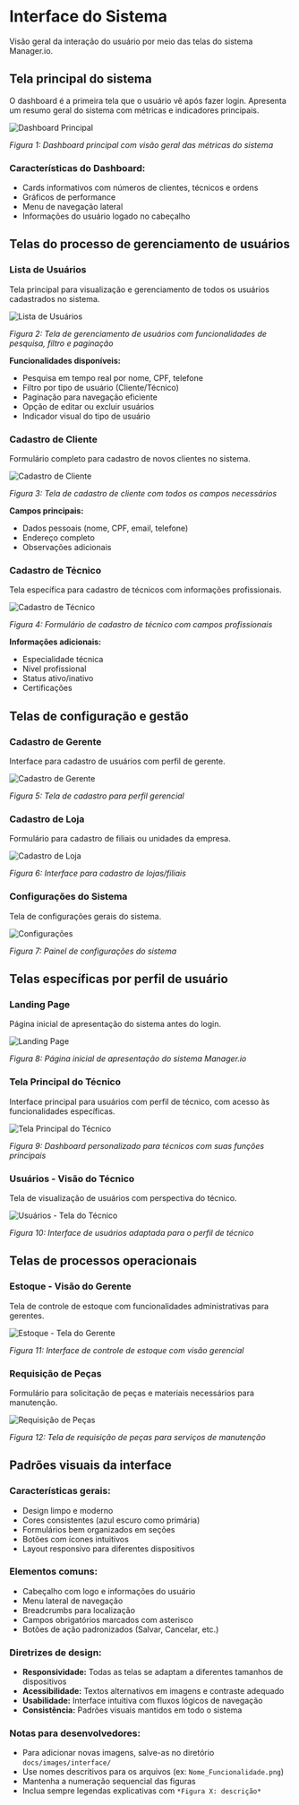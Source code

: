 # Interface do Sistema

Visão geral da interação do usuário por meio das telas do sistema Manager.io.

## Tela principal do sistema

O dashboard é a primeira tela que o usuário vê após fazer login. Apresenta um resumo geral do sistema com métricas e indicadores principais.

![Dashboard Principal](images/interface/DashBoard.png)

*Figura 1: Dashboard principal com visão geral das métricas do sistema*

### Características do Dashboard:
- Cards informativos com números de clientes, técnicos e ordens
- Gráficos de performance
- Menu de navegação lateral
- Informações do usuário logado no cabeçalho

## Telas do processo de gerenciamento de usuários

### Lista de Usuários

Tela principal para visualização e gerenciamento de todos os usuários cadastrados no sistema.

![Lista de Usuários](images/interface/Usuarios-Tela_de_Tecnico.png)

*Figura 2: Tela de gerenciamento de usuários com funcionalidades de pesquisa, filtro e paginação*

**Funcionalidades disponíveis:**
- Pesquisa em tempo real por nome, CPF, telefone
- Filtro por tipo de usuário (Cliente/Técnico)
- Paginação para navegação eficiente
- Opção de editar ou excluir usuários
- Indicador visual do tipo de usuário

### Cadastro de Cliente

Formulário completo para cadastro de novos clientes no sistema.

![Cadastro de Cliente](images/interface/Cadastrar_Cliente.png)

*Figura 3: Tela de cadastro de cliente com todos os campos necessários*

**Campos principais:**
- Dados pessoais (nome, CPF, email, telefone)
- Endereço completo
- Observações adicionais

### Cadastro de Técnico

Tela específica para cadastro de técnicos com informações profissionais.

![Cadastro de Técnico](images/interface/Cadastrar_Tecnico.png)

*Figura 4: Formulário de cadastro de técnico com campos profissionais*

**Informações adicionais:**
- Especialidade técnica
- Nível profissional
- Status ativo/inativo
- Certificações

## Telas de configuração e gestão

### Cadastro de Gerente

Interface para cadastro de usuários com perfil de gerente.

![Cadastro de Gerente](images/interface/Cadastro_Gerente.png)

*Figura 5: Tela de cadastro para perfil gerencial*

### Cadastro de Loja

Formulário para cadastro de filiais ou unidades da empresa.

![Cadastro de Loja](images/interface/Cadastro_Loja.png)

*Figura 6: Interface para cadastro de lojas/filiais*

### Configurações do Sistema

Tela de configurações gerais do sistema.

![Configurações](images/interface/Configuraçoes.png)

*Figura 7: Painel de configurações do sistema*

## Telas específicas por perfil de usuário

### Landing Page

Página inicial de apresentação do sistema antes do login.

![Landing Page](images/interface/LandingPage.png)

*Figura 8: Página inicial de apresentação do sistema Manager.io*

### Tela Principal do Técnico

Interface principal para usuários com perfil de técnico, com acesso às funcionalidades específicas.

![Tela Principal do Técnico](images/interface/Principal-Tela_de_Tecnico.png)

*Figura 9: Dashboard personalizado para técnicos com suas funções principais*

### Usuários - Visão do Técnico

Tela de visualização de usuários com perspectiva do técnico.

![Usuários - Tela do Técnico](images/interface/Usuarios-Tela_de_Tecnico.png)

*Figura 10: Interface de usuários adaptada para o perfil de técnico*

## Telas de processos operacionais

### Estoque - Visão do Gerente

Tela de controle de estoque com funcionalidades administrativas para gerentes.

![Estoque - Tela do Gerente](images/interface/Estoque-Tela_do_Gerente.png)

*Figura 11: Interface de controle de estoque com visão gerencial*

### Requisição de Peças

Formulário para solicitação de peças e materiais necessários para manutenção.

![Requisição de Peças](images/interface/Requisição_de_Peças.png)

*Figura 12: Tela de requisição de peças para serviços de manutenção*

## Padrões visuais da interface

### Características gerais:
- Design limpo e moderno
- Cores consistentes (azul escuro como primária)
- Formulários bem organizados em seções
- Botões com ícones intuitivos
- Layout responsivo para diferentes dispositivos

### Elementos comuns:
- Cabeçalho com logo e informações do usuário
- Menu lateral de navegação
- Breadcrumbs para localização
- Campos obrigatórios marcados com asterisco
- Botões de ação padronizados (Salvar, Cancelar, etc.)

### Diretrizes de design:
- **Responsividade:** Todas as telas se adaptam a diferentes tamanhos de dispositivos
- **Acessibilidade:** Textos alternativos em imagens e contraste adequado
- **Usabilidade:** Interface intuitiva com fluxos lógicos de navegação
- **Consistência:** Padrões visuais mantidos em todo o sistema

### Notas para desenvolvedores:
- Para adicionar novas imagens, salve-as no diretório `docs/images/interface/`
- Use nomes descritivos para os arquivos (ex: `Nome_Funcionalidade.png`)
- Mantenha a numeração sequencial das figuras
- Inclua sempre legendas explicativas com `*Figura X: descrição*`

